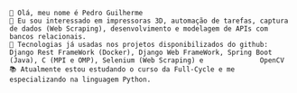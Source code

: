 

    👋 Olá, meu nome é Pedro Guilherme
    👀 Eu sou interessado em impressoras 3D, automação de tarefas, captura de dados (Web Scraping), desenvolvimento e modelagem de APIs com bancos relacionais.
    🌱 Tecnologias já usadas nos projetos disponibilizados do github: Django Rest FrameWork (Docker), Django Web FrameWork, Spring Boot (Java), C (MPI e OMP), Selenium (Web Scraping) e              OpenCV
    📚 Atualmente estou estudando o curso da Full-Cycle e me especializando na linguagem Python.
